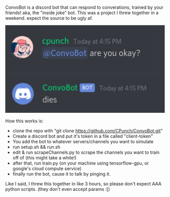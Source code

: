 ConvoBot is a discord bot that can respond to converations, trained by your friends! aka, the "inside joke" bot. This was a project I threw together in a weekend. expect the source to be ugly af.

![](demo.png?raw=true)

How this works is:
- clone the repo with "git clone https://github.com/CPunch/ConvoBot.git"
- Create a discord bot and put it's token in a file called "client-token"
- You add the bot to whatever servers/channels you want to simulate
- run setup.sh && run.sh
- edit & run scrapeChannels.py to scrape the channels you want to train off of (this might take a while!)
- after that, run train.py (on your machine using tensorflow-gpu, or google's cloud compute service)
- finally run the bot, cause it to talk by pinging it.

Like I said, I threw this together in like 3 hours, so please don't expect AAA python scripts. (they don't even accept params :[)